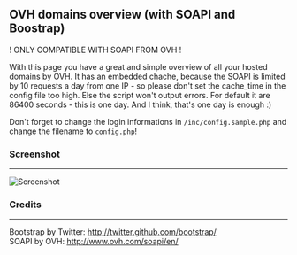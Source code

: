 OVH domains overview (with SOAPI and Boostrap)
---
! ONLY COMPATIBLE WITH SOAPI FROM OVH !

With this page you have a great and simple overview of all your hosted domains by OVH. It has an embedded chache, because the SOAPI is limited by 10 requests a day from one IP - so please don't set the cache_time in the config file too high. Else the script won't output errors. For default it are 86400 seconds - this is one day. And I think, that's one day is enough :)

Don't forget to change the login informations in `/inc/config.sample.php` and change the filename to `config.php`!


### Screenshot
---
![Screenshot](https://raw.github.com/patschi/ovh-domains-overview/master/screenshot.png "Screenshot")


### Credits
---
Bootstrap by Twitter: <a href="http://twitter.github.com/bootstrap/" target="_blank">http://twitter.github.com/bootstrap/</a><br />
SOAPI by OVH: <a href="http://www.ovh.com/soapi/en/" target="_blank">http://www.ovh.com/soapi/en/</a>
